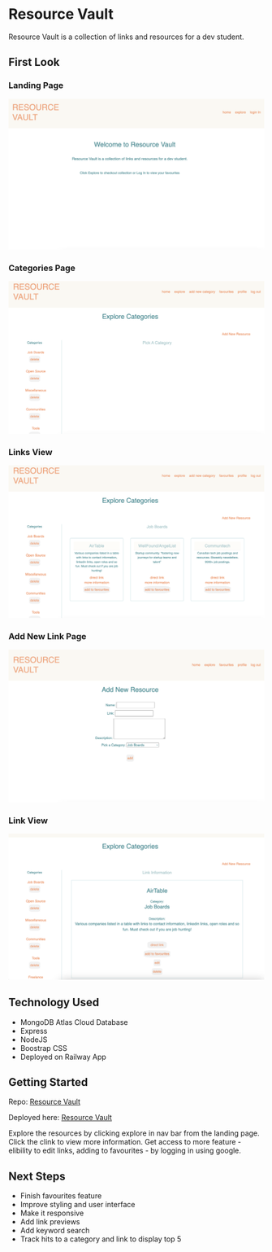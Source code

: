 # Resource Vault

Resource Vault is a collection of links and resources for a dev student. 

## First Look

### Landing Page
![Landing Page](screenshots/landing-page.png) 

### Categories Page
![Category Page](screenshots/c-page.png)

### Links View 
![Link View](screenshots/l-view.png)

### Add New Link Page
![Add New Link Page](screenshots/newlink-page.png)

### Link View
![Link Page](screenshots/link-page.png)

## Technology Used
- MongoDB Atlas Cloud Database
- Express
- NodeJS
- Boostrap CSS
- Deployed on Railway App

## Getting Started

Repo: [Resource Vault](https://github.com/bholeneha/resource-vault)

Deployed here: [Resource Vault](https://resource-vault.up.railway.app/)


Explore the resources by clicking explore in nav bar from the landing page. Click the clink to view more information. Get access to more feature - elibility to edit links, adding to favourites - by logging in using google. 

## Next Steps 
- Finish favourites feature
- Improve styling and user interface
- Make it responsive
- Add link previews
- Add keyword search
- Track hits to a category and link to display top 5 